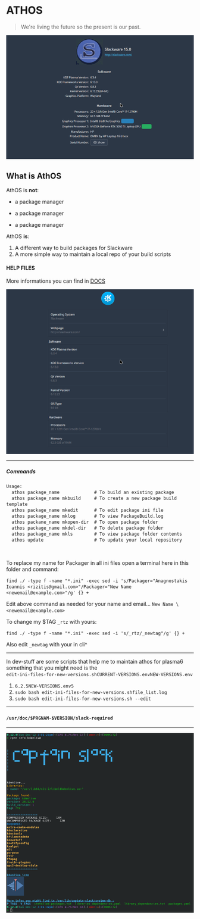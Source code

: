 # ATHOS

> We're living the future so the present is our past.

![](../IMAGES/system-info.png)

## What is AthOS

AthOS is **not**:

* a package manager
- a package manager
+ a package manager

AthOS **is**:

1.  A different way to build packages for Slackware
2.  A more simple way to maintain a local repo of your build scripts

#### HELP FILES

More informations you can find in [DOCS](https://github.com/rizitis/PLASMA_WORLD/tree/main/AthOS/DOCS)

![](../plasma.png)

- - -
##### Commands

```
Usage:
  athos package_name             # To build an existing package
  athos package_name mkbuild     # To create a new package build template
  athos package_name mkedit      # To edit package ini file
  athos package_name mklog       # To view PackageBuild.log
  athos packane_name mkopen-dir  # To open package folder
  athos package_name mkdel-dir   # To delete package folder
  athos package_name mkls        # To view package folder contents
  athos update                   # To update your local repository

  
```
To replace my name for Packager in all ini files open a terminal here in this
folder and command:

```
find ./ -type f -name "*.ini" -exec sed -i 's/Packager="Anagnostakis Ioannis <rizitis@gmail.com>"/Packager="New Name <newemail@example.com>"/g' {} +
```
Edit above command as needed for your name and email... `New Name
\<newemail@example.com>`

To change my $TAG `_rtz` with yours:

```
find ./ -type f -name "*.ini" -exec sed -i 's/_rtz/_newtag"/g' {} +
```
Also edit `_newtag` with your in cli^

- - -
In dev-stuff are some scripts that help me to maintain athos for plasma6
something that you might need is the  
`edit-ini-files-for-new-versions.shCURRENT-VERSIONS.envNEW-VERSIONS.env` 

1.  `6.2.5NEW-VERSIONS.env5`
2.  `sudo bash edit-ini-files-for-new-versions.shfile_list.log`
3.  `sudo bash edit-ini-files-for-new-versions.sh --edit`

- - -
#### `/usr/doc/$PRGNAM-$VERSION/slack-required`       

> 

- - -
![image](../IMAGES/cptn.png)

